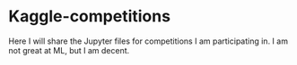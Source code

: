 # Kaggle-competitions
Here I will share the Jupyter files for competitions I am participating in. I am not great at ML, but I am decent. 
